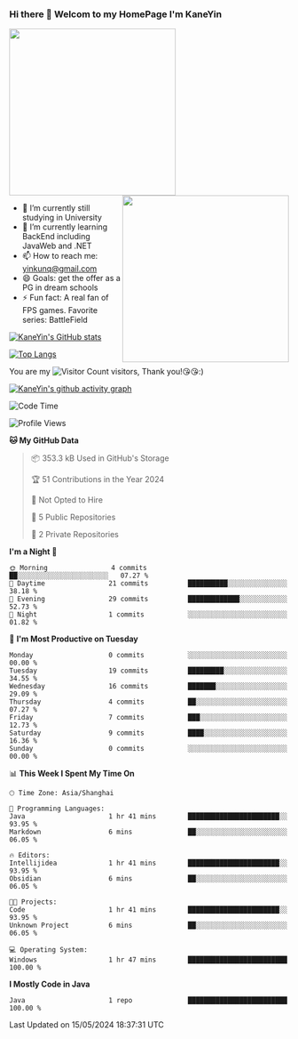 ### Hi there 👋 Welcom to my HomePage I'm KaneYin

<img src="https://user-images.githubusercontent.com/74038190/226190894-18e959ba-d458-4a94-ac44-790190f2a947.gif" align="center" width="300">
<img src="https://user-images.githubusercontent.com/74038190/212749447-bfb7e725-6987-49d9-ae85-2015e3e7cc41.gif" align="right" width="300">

- 🔭 I’m currently still studying in University
- 🌱 I’m currently learning BackEnd including JavaWeb and .NET
- 📫 How to reach me: yinkunq@gmail.com
- 😄 Goals: get the offer as a PG in dream schools
- ⚡ Fun fact: A real fan of FPS games. Favorite series: BattleField

[![KaneYin's GitHub stats](https://github-readme-stats.vercel.app/api?username=KaneYin&show_icon=true&anuraghazra)](https://github.com/anuraghazra/github-readme-stats)

[![Top Langs](https://github-readme-stats.vercel.app/api/top-langs/?username=KaneYin&layout=compact)](https://github.com/anuraghazra/github-readme-stats)

You are my ![Visitor Count](https://profile-counter.glitch.me/KaneYin/count.svg) visitors, Thank you!😘😘:)

[![KaneYin's github activity graph](https://github-readme-activity-graph.vercel.app/graph?username=KaneYin&bg_color=white&color=black)](https://github.com/KaneYin/github-readme-activity-graph)

<!--START_SECTION:waka-->
![Code Time](http://img.shields.io/badge/Code%20Time-1%20hr%2047%20mins-blue)

![Profile Views](http://img.shields.io/badge/Profile%20Views-174-blue)

**🐱 My GitHub Data** 

> 📦 353.3 kB Used in GitHub's Storage 
 > 
> 🏆 51 Contributions in the Year 2024
 > 
> 🚫 Not Opted to Hire
 > 
> 📜 5 Public Repositories 
 > 
> 🔑 2 Private Repositories 
 > 
**I'm a Night 🦉** 

```text
🌞 Morning                4 commits           ██░░░░░░░░░░░░░░░░░░░░░░░   07.27 % 
🌆 Daytime                21 commits          ██████████░░░░░░░░░░░░░░░   38.18 % 
🌃 Evening                29 commits          █████████████░░░░░░░░░░░░   52.73 % 
🌙 Night                  1 commits           ░░░░░░░░░░░░░░░░░░░░░░░░░   01.82 % 
```
📅 **I'm Most Productive on Tuesday** 

```text
Monday                   0 commits           ░░░░░░░░░░░░░░░░░░░░░░░░░   00.00 % 
Tuesday                  19 commits          █████████░░░░░░░░░░░░░░░░   34.55 % 
Wednesday                16 commits          ███████░░░░░░░░░░░░░░░░░░   29.09 % 
Thursday                 4 commits           ██░░░░░░░░░░░░░░░░░░░░░░░   07.27 % 
Friday                   7 commits           ███░░░░░░░░░░░░░░░░░░░░░░   12.73 % 
Saturday                 9 commits           ████░░░░░░░░░░░░░░░░░░░░░   16.36 % 
Sunday                   0 commits           ░░░░░░░░░░░░░░░░░░░░░░░░░   00.00 % 
```


📊 **This Week I Spent My Time On** 

```text
🕑︎ Time Zone: Asia/Shanghai

💬 Programming Languages: 
Java                     1 hr 41 mins        ███████████████████████░░   93.95 % 
Markdown                 6 mins              ██░░░░░░░░░░░░░░░░░░░░░░░   06.05 % 

🔥 Editors: 
Intellijidea             1 hr 41 mins        ███████████████████████░░   93.95 % 
Obsidian                 6 mins              ██░░░░░░░░░░░░░░░░░░░░░░░   06.05 % 

🐱‍💻 Projects: 
Code                     1 hr 41 mins        ███████████████████████░░   93.95 % 
Unknown Project          6 mins              ██░░░░░░░░░░░░░░░░░░░░░░░   06.05 % 

💻 Operating System: 
Windows                  1 hr 47 mins        █████████████████████████   100.00 % 
```

**I Mostly Code in Java** 

```text
Java                     1 repo              █████████████████████████   100.00 % 
```




 Last Updated on 15/05/2024 18:37:31 UTC
<!--END_SECTION:waka-->

